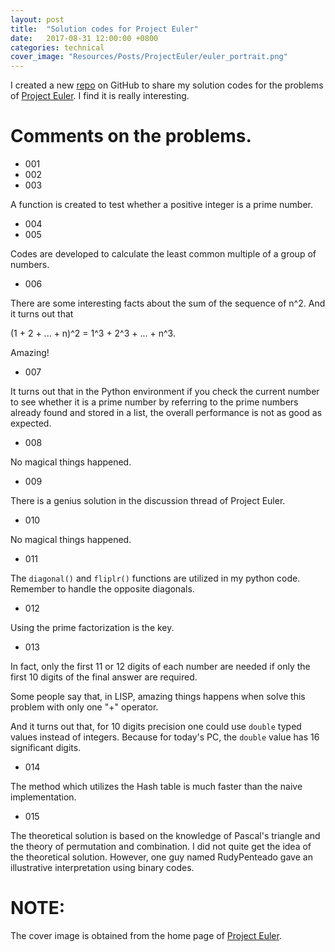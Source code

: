 ```yaml
---
layout: post
title:  "Solution codes for Project Euler"
date:   2017-08-31 12:00:00 +0800
categories: technical
cover_image: "Resources/Posts/ProjectEuler/euler_portrait.png"
---
```


I created a new [repo][web_repo] on GitHub to share my solution codes for the problems of [Project Euler][web_pe]. I find it is really interesting.

# Comments on the problems.

* 001
* 002
* 003

A function is created to test whether a positive integer is a prime number.

* 004
* 005

Codes are developed to calculate the least common multiple of a group of numbers.

* 006

There are some interesting facts about the sum of the sequence of n^2. And it turns out that 

(1 + 2 + ... + n)^2 = 1^3 + 2^3 + ... + n^3. 

Amazing!

* 007

It turns out that in the Python environment if you check the current number to see whether it is a prime number by referring to the prime numbers already found and stored in a list, the overall performance is not as good as expected.

* 008

No magical things happened.

* 009

There is a genius solution in the discussion thread of Project Euler.

* 010

No magical things happened.

* 011

The `diagonal()` and `fliplr()` functions are utilized in my python code. Remember to handle the opposite diagonals.

* 012

Using the prime factorization is the key.

* 013

In fact, only the first 11 or 12 digits of each number are needed if only the first 10 digits of the final answer are required.

Some people say that, in LISP, amazing things happens when solve this problem with only one "+" operator.

And it turns out that, for 10 digits precision one could use `double` typed values instead of integers. Because for today's PC, the `double` value has 16 significant digits.

* 014

The method which utilizes the Hash table is much faster than the naive implementation.

* 015

The theoretical solution is based on the knowledge of Pascal's triangle and the theory of permutation and combination. I did not quite get the idea of the theoretical solution. However, one guy named RudyPenteado gave an illustrative interpretation using binary codes.

# NOTE:

The cover image is obtained from the home page of [Project Euler][web_pe].

[web_repo]: https://github.com/huyaoyu/ProjectEuler
[web_pe]: https://projecteuler.net/

